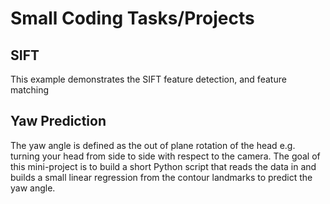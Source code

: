 # Small Coding Tasks/Projects

## SIFT
This example demonstrates the SIFT feature detection, and feature matching

## Yaw Prediction
The yaw angle is defined as the out of plane rotation of the head e.g. turning your head from side to side with respect to the camera. The goal of this mini-project is to build a short Python script that reads the data in and builds a small linear regression from the contour landmarks to predict the yaw angle.